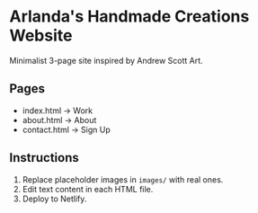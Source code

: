 # Arlanda's Handmade Creations Website

Minimalist 3-page site inspired by Andrew Scott Art.

## Pages
- index.html → Work
- about.html → About
- contact.html → Sign Up

## Instructions
1. Replace placeholder images in `images/` with real ones.
2. Edit text content in each HTML file.
3. Deploy to Netlify.
